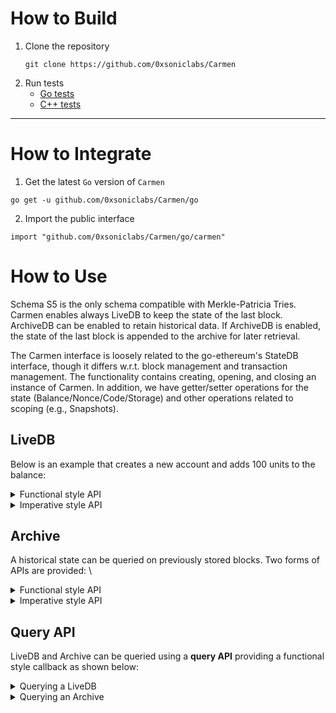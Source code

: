 # How to Build
1. Clone the repository
   ```
   git clone https://github.com/0xsoniclabs/Carmen
   ```
2. Run tests
    * [Go tests](https://github.com/0xsoniclabs/Carmen/tree/main/go#development)
    * [C++ tests](https://github.com/0xsoniclabs/Carmen/blob/main/cpp/README.md#build-and-test)
***

# How to Integrate
1. Get the latest `Go` version of `Carmen`
```
go get -u github.com/0xsoniclabs/Carmen/go
```
2. Import the public interface
```
import "github.com/0xsoniclabs/Carmen/go/carmen"
```


# How to Use
Schema S5 is the only schema compatible with Merkle-Patricia Tries. Carmen enables always LiveDB to keep the state of the last block.
ArchiveDB can be enabled to retain historical data. If ArchiveDB is enabled, the state of the last block is appended to the archive for later retrieval.

The Carmen interface is loosely related to the go-ethereum's StateDB interface, though it differs w.r.t. block management and transaction management.
The functionality contains creating, opening, and closing an instance of Carmen.
In addition, we have getter/setter operations for the state (Balance/Nonce/Code/Storage)
and other operations related to scoping (e.g., Snapshots).

## LiveDB

Below is an example that creates a new account and adds 100 units to the balance:

<details>
    <summary>Functional style API</summary>

```
func ExampleDatabase_AddBlock() {
	dir, err := os.MkdirTemp("", "carmen_db_*")
	if err != nil {
		log.Fatalf("cannot create temporary directory: %v", err)
	}
	db, err := carmen.OpenDatabase(dir, carmen.GetCarmenGoS5WithoutArchiveConfiguration(), nil)
	if err != nil {
		log.Fatal(err)
	}
	// Add a new block
	if err := db.AddBlock(5, func(context carmen.HeadBlockContext) error {
		if err := context.RunTransaction(func(context carmen.TransactionContext) error {
			context.CreateAccount(carmen.Address{1})
			context.AddBalance(carmen.Address{1}, big.NewInt(100))
			fmt.Printf("Transaction executed")
			return nil
		}); err != nil {
			log.Fatalf("cannot create transaction: %v", err)
		}
		return nil
	}); err != nil {
		log.Fatalf("cannot add block: %v", err)
	}
	if err := db.Close(); err != nil {
		log.Fatalf("cannot close db: %v", err)
	}
	// Output: Transaction executed
}
```
</details>

<details>
    <summary>Imperative style API</summary>

```
func ExampleDatabase_BeginBlock() {
	dir, err := os.MkdirTemp("", "carmen_db_*")
	if err != nil {
		log.Fatalf("cannot create temporary directory: %v", err)
	}
	db, err := carmen.OpenDatabase(dir, carmen.GetCarmenGoS5WithoutArchiveConfiguration(), nil)
	if err != nil {
		log.Fatal(err)
	}
	// Begin a new block
	bctx, err := db.BeginBlock(5)
	if err != nil {
		log.Fatalf("cannot begin block: %v", err)
	}
	// Begin a new transaction within the block
	tctx, err := bctx.BeginTransaction()
	if err != nil {
		log.Fatalf("cannot begin transaction: %v", err)
	}
	tctx.CreateAccount(carmen.Address{1})
	tctx.AddBalance(carmen.Address{1}, big.NewInt(100))
	if err := tctx.Commit(); err != nil {
		log.Fatalf("cannot commit transaction: %v", err)
	}
	if err := bctx.Commit(); err != nil {
		log.Fatalf("cannot commit block: %v", err)
	}
	if err := db.Close(); err != nil {
		log.Fatalf("cannot close db: %v", err)
	}
	if err := os.RemoveAll(dir); err != nil {
		log.Fatalf("cannot remove dir: %v", err)
	}
}
```
</details>


## Archive

A historical state can be queried on previously stored blocks. Two forms of APIs are provided: \

<details>
    <summary>Functional style API</summary>

```
func ExampleDatabase_QueryBlock() {
	dir, err := os.MkdirTemp("", "carmen_db_*")
	if err != nil {
		log.Fatalf("cannot create temporary directory: %v", err)
	}
	db, err := carmen.OpenDatabase(dir, carmen.GetCarmenGoS5WithArchiveConfiguration(), nil)
	if err != nil {
		log.Fatal(err)
	}
	// Add a new block
	if err := db.AddBlock(5, func(context carmen.HeadBlockContext) error {
		if err := context.RunTransaction(func(context carmen.TransactionContext) error {
			context.CreateAccount(carmen.Address{1})
			context.AddBalance(carmen.Address{1}, big.NewInt(100))
			return nil
		}); err != nil {
			log.Fatalf("cannot create transaction: %v", err)
		}
		return nil
	}); err != nil {
		log.Fatalf("cannot add block: %v", err)
	}
	// block wait until the archive is in sync
	if err := db.Flush(); err != nil {
		log.Fatalf("cannot flush: %v", err)
	}
	// query history block
	if err := db.QueryBlock(5, func(ctxt carmen.HistoricBlockContext) error {
		return ctxt.RunTransaction(func(ctxt carmen.TransactionContext) error {
			balance := ctxt.GetBalance(carmen.Address{1})
			if got, want := balance, big.NewInt(100); got.Cmp(want) != 0 {
				log.Fatalf("balance does not match: %d != %d", got, want)
			}
			fmt.Printf("Balance of %v is %d\n", carmen.Address{1}, balance)
			return nil
		})
	}); err != nil {
		log.Fatalf("cannot query block: %v", err)
	}
	if err := db.Close(); err != nil {
		log.Fatalf("cannot close db: %v", err)
	}
	if err := os.RemoveAll(dir); err != nil {
		log.Fatalf("cannot remove dir: %v", err)
	}
	// Output: Balance of [1 0 0 0 0 0 0 0 0 0 0 0 0 0 0 0 0 0 0 0] is 100
}
```
</details>

<details>
    <summary>Imperative style API</summary>

```
func ExampleDatabase_GetHistoricContext() {
	dir, err := os.MkdirTemp("", "carmen_db_*")
	if err != nil {
		log.Fatalf("cannot create temporary directory: %v", err)
	}
	db, err := carmen.OpenDatabase(dir, carmen.GetCarmenGoS5WithArchiveConfiguration(), nil)
	if err != nil {
		log.Fatal(err)
	}
	// Add a new block
	if err := db.AddBlock(5, func(context carmen.HeadBlockContext) error {
		if err := context.RunTransaction(func(context carmen.TransactionContext) error {
			context.CreateAccount(carmen.Address{1})
			context.AddBalance(carmen.Address{1}, big.NewInt(100))
			return nil
		}); err != nil {
			log.Fatalf("cannot create transaction: %v", err)
		}
		return nil
	}); err != nil {
		log.Fatalf("cannot add block: %v", err)
	}
	// block wait until the archive is in sync
	if err := db.Flush(); err != nil {
		log.Fatalf("cannot flush: %v", err)
	}
	// query history block
	hctx, err := db.GetHistoricContext(5)
	if err != nil {
		log.Fatalf("cannot begin history query: %v", hctx)
	}
	tctx, err := hctx.BeginTransaction()
	if err != nil {
		log.Fatalf("cannot begin transaction: %v", err)
	}
	balance := tctx.GetBalance(carmen.Address{1})
	if got, want := balance, big.NewInt(100); got.Cmp(want) != 0 {
		log.Fatalf("balance does not match: %d != %d", got, want)
	}
	fmt.Printf("Balance of %v is %d\n", carmen.Address{1}, balance)
	if err := tctx.Abort(); err != nil {
		log.Fatalf("cannot abort transaction: %v", err)
	}
	if err := hctx.Close(); err != nil {
		log.Fatalf("cannot close block: %v", err)
	}
	if err := db.Close(); err != nil {
		log.Fatalf("cannot close db: %v", err)
	}
	if err := os.RemoveAll(dir); err != nil {
		log.Fatalf("cannot remove dir: %v", err)
	}
	// Output: Balance of [1 0 0 0 0 0 0 0 0 0 0 0 0 0 0 0 0 0 0 0] is 100
}
```
</details>


## Query API
LiveDB and Archive can be queried using a **query API** providing a functional style callback as shown below:

<details>
    <summary>Querying a LiveDB</summary>

```
func ExampleDatabase_QueryHeadState() {
	dir, err := os.MkdirTemp("", "carmen_db_*")
	if err != nil {
		log.Fatalf("cannot create temporary directory: %v", err)
	}
	db, err := carmen.OpenDatabase(dir, carmen.GetCarmenGoS5WithArchiveConfiguration(), nil)
	if err != nil {
		log.Fatal(err)
	}
	// Query state information for the current head block
	if err := db.QueryHeadState(func(context carmen.QueryContext) {
		balance := context.GetBalance(carmen.Address{1, 2, 3})
		fmt.Printf("Account balance: %v", balance)
	}); err != nil {
		log.Fatalf("query operation failed: %v", err)
	}
	if err := db.Close(); err != nil {
		log.Fatalf("cannot close db: %v", err)
	}
	// Output: Account balance: 0
}
```
</details>

<details>
    <summary>Querying an Archive</summary>

```
func ExampleDatabase_QueryHistoricState() {
	dir, err := os.MkdirTemp("", "carmen_db_*")
	if err != nil {
		log.Fatalf("cannot create temporary directory: %v", err)
	}
	db, err := carmen.OpenDatabase(dir, carmen.GetCarmenGoS5WithArchiveConfiguration(), nil)
	if err != nil {
		log.Fatal(err)
	}
	// Add a new block
	if err := db.AddBlock(5, func(context carmen.HeadBlockContext) error {
		if err := context.RunTransaction(func(context carmen.TransactionContext) error {
			context.CreateAccount(carmen.Address{1, 2, 3})
			context.AddBalance(carmen.Address{1, 2, 3}, big.NewInt(100))
			return nil
		}); err != nil {
			log.Fatalf("cannot create transaction: %v", err)
		}
		return nil
	}); err != nil {
		log.Fatalf("cannot add block: %v", err)
	}
	// block wait until the archive is in sync
	if err := db.Flush(); err != nil {
		log.Fatalf("cannot flush: %v", err)
	}
	// Query state information for the current head block
	if err := db.QueryHistoricState(5, func(context carmen.QueryContext) {
		balance := context.GetBalance(carmen.Address{1, 2, 3})
		if got, want := balance, big.NewInt(100); got.Cmp(want) != 0 {
			log.Fatalf("balance does not match: %d != %d", got, want)
		}
		fmt.Printf("Balance of %v is %d\n", carmen.Address{1, 2, 3}, balance)
	}); err != nil {
		log.Fatalf("query operation failed: %v", err)
	}
	if err := db.Close(); err != nil {
		log.Fatalf("cannot close db: %v", err)
	}
	// Output: Balance of [1 2 3 0 0 0 0 0 0 0 0 0 0 0 0 0 0 0 0 0] is 100
}
```
</details>
